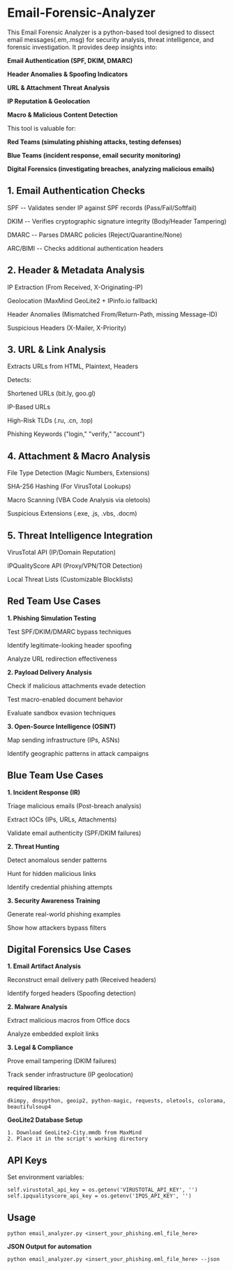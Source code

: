 # Email-Forensic-Analyzer

This Email Forensic Analyzer is a python-based tool designed to dissect email messages(.em,.msg) for security analysis, threat intelligence, and forensic investigation.  It provides deep insights into:

**Email Authentication (SPF, DKIM, DMARC)**

**Header Anomalies & Spoofing Indicators**

**URL & Attachment Threat Analysis**

**IP Reputation & Geolocation**

**Macro & Malicious Content Detection**

This tool is valuable for:

**Red Teams (simulating phishing attacks, testing defenses)**

**Blue Teams (incident response, email security monitoring)**

**Digital Forensics (investigating breaches, analyzing malicious emails)**

## 1. Email Authentication Checks

SPF	--          Validates sender IP against SPF records (Pass/Fail/Softfail)

DKIM	--        Verifies cryptographic signature integrity (Body/Header Tampering)

DMARC	--        Parses DMARC policies (Reject/Quarantine/None)

ARC/BIMI --	    Checks additional authentication headers

## 2. Header & Metadata Analysis
IP Extraction (From Received, X-Originating-IP)

Geolocation (MaxMind GeoLite2 + IPinfo.io fallback)

Header Anomalies (Mismatched From/Return-Path, missing Message-ID)

Suspicious Headers (X-Mailer, X-Priority)

## 3. URL & Link Analysis
Extracts URLs from HTML, Plaintext, Headers

Detects:

Shortened URLs (bit.ly, goo.gl)

IP-Based URLs 

High-Risk TLDs (.ru, .cn, .top)

Phishing Keywords ("login," "verify," "account")

## 4. Attachment & Macro Analysis
File Type Detection (Magic Numbers, Extensions)

SHA-256 Hashing (For VirusTotal Lookups)

Macro Scanning (VBA Code Analysis via oletools)

Suspicious Extensions (.exe, .js, .vbs, .docm)

## 5. Threat Intelligence Integration
VirusTotal API (IP/Domain Reputation)

IPQualityScore API (Proxy/VPN/TOR Detection)

Local Threat Lists (Customizable Blocklists)

## Red Team Use Cases
**1. Phishing Simulation Testing**

Test SPF/DKIM/DMARC bypass techniques

Identify legitimate-looking header spoofing

Analyze URL redirection effectiveness

**2. Payload Delivery Analysis**

Check if malicious attachments evade detection

Test macro-enabled document behavior

Evaluate sandbox evasion techniques

**3. Open-Source Intelligence (OSINT)**

Map sending infrastructure (IPs, ASNs)

Identify geographic patterns in attack campaigns

## Blue Team Use Cases
**1. Incident Response (IR)**

Triage malicious emails (Post-breach analysis)

Extract IOCs (IPs, URLs, Attachments)

Validate email authenticity (SPF/DKIM failures)

**2. Threat Hunting**

Detect anomalous sender patterns

Hunt for hidden malicious links

Identify credential phishing attempts

**3. Security Awareness Training**

Generate real-world phishing examples

Show how attackers bypass filters

## Digital Forensics Use Cases
**1. Email Artifact Analysis**

Reconstruct email delivery path (Received headers)

Identify forged headers (Spoofing detection)

**2. Malware Analysis**

Extract malicious macros from Office docs

Analyze embedded exploit links

**3. Legal & Compliance**

Prove email tampering (DKIM failures)

Track sender infrastructure (IP geolocation)

**required libraries:**
```
dkimpy, dnspython, geoip2, python-magic, requests, oletools, colorama, beautifulsoup4
```
**GeoLite2 Database Setup**
```
1. Download GeoLite2-City.mmdb from MaxMind
2. Place it in the script's working directory
```

## API Keys

Set environment variables:
```
self.virustotal_api_key = os.getenv('VIRUSTOTAL_API_KEY', '')
self.ipqualityscore_api_key = os.getenv('IPQS_API_KEY', '')
```
## Usage
```
python email_analyzer.py <insert_your_phishing.eml_file_here>
```
**JSON Output for automation**
```
python email_analyzer.py <insert_your_phishing.eml_file_here> --json
```
